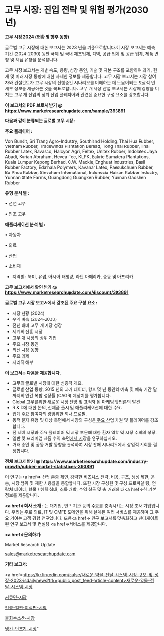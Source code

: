 # 고무 시장: 진입 전략 및 위험 평가(2030년)

<strong>고무 시장 2024 (현황 및 향후 동향)</strong>

글로벌 고무 시장에 대한 보고서는 2023 년을 기준으로합니다.이 시장 보고서는 예측 기간 (2024-2030) 동안 국제 및 국내 제조업체, 지역, 공급 업체 및 공급 업체, 제품 변형 및 제품 유형을 분석합니다.

고무 시장 보고서는 개발 속도, 용량, 성장 동인, 기술 및 자본 구조를 포함하여 과거, 현재 및 미래 시장 동향에 대한 자세한 정보를 제공합니다. 고무 시장 보고서는 시장 참여자와 컨설턴트가 고무 시장의 진행중인 시나리오를 이해하는 데 도움이되는 포괄적 인 세부 정보를 제공하는 것을 목표로합니다. 고무 개 시장 산업 보고서는 시장에 영향을 미치는 고무 개 산업의 상위 산업 플레이어와 관련된 중요한 구성 요소를 강조합니다.



<strong>이 보고서의 PDF 브로셔 받기 @ <a href=https://www.marketresearchupdate.com/sample/393891>https://www.marketresearchupdate.com/sample/393891</a></strong>



<strong>다음과 같이 분류되는 글로벌 고무 시장 :</strong>



<strong>주요 플레이어 :</strong>

Von Bundit, Sri Trang Agro-Industry, Southland Holding, Thai Hua Rubber, Vietnam Rubber, Tradewinds Plantation Berhad, Tong Thai Rubber, Thai Rubber Latex, Ravasco, Halcyon Agri, Feltex, Unitex Rubber, Indolatex Jaya Abadi, Kurian Abraham, Hevea-Tec, KLPK, Bakrie Sumatera Plantations, Kuala Lumpur Kepong Berhad, C.W. Mackie, Enghuat Industries, Basil Rubber Factory, Edathala Polymers, Kavanar Latex, Paesukchuen Rubber, Ba Phuc Rubber, Sinochem International, Indonesia Hainan Rubber Industry, Yunnan State Farms, Guangdong Guangken Rubber, Yunnan Gaoshen Rubber



<strong>유형 분석 별 :</strong>

• 천연 고무

• 인조 고무



<strong>애플리케이션 분석 별 :</strong>

• 자동차

• 의료

• 산업

• 소비재

<ul>
  <li>지역별 : 북미, 유럽, 아시아 태평양, 라틴 아메리카, 중동 및 아프리카</li>
</ul>


<strong>고무 보고서에서 할인 받기 @ <a href=https://www.marketresearchupdate.com/discount/393891>https://www.marketresearchupdate.com/discount/393891</a></strong>



<strong>글로벌 고무 시장 보고서에서 강조된 주요 구성 요소 :</strong>
<ul>
  <li>시장 현황 (2024)</li>
  <li>수익 예측 (2024-2030)</li>
  <li>전년 대비 고무 개 시장 성장</li>
  <li>세계의 신흥 시장</li>
  <li>고무 개 시장의 상위 기업</li>
  <li>주요 시장 동인</li>
  <li>최신 시장 동향</li>
  <li>주요 과제</li>
  <li>지리적 해부</li>
</ul>


<strong>이 보고서는 다음을 제공합니다.</strong>
<ul>
  <li>고무의 글로벌 시장에 대한 심층적 개요.</li>
  <li>글로벌 산업 동향, 2015 년의 과거 데이터, 향후 몇 년 동안의 예측 및 예측 기간 말까지의 연간 복합 성장률 (CAGR) 예상치를 평가합니다.</li>
  <li>Global 고무를위한 새로운 시장 전망 및 표적화 된 마케팅 방법론의 발견</li>
  <li>R &amp; D에 대한 논의, 신제품 출시 및 애플리케이션에 대한 수요.</li>
  <li>업계 주요 참여자의 광범위한 회사 프로필.</li>
  <li>동적 분자 유형 및 대상 측면에서 시장의 구성은<a href=> 주요 산</a>업 자원 및 플레이어를 강조합니다.</li>
  <li>전 세계 시장과 주요 플레이어 및 시장 부문에 대한 환자 역학 및 시장 수익의 성장.</li>
  <li>일반 및 프리미엄 제품 수익 측면<a href=>에서 시</a>장을 연구하십시오.</li>
  <li>거래 승인 및 공동 개발 동향을 분석하여 시장 판매 시나리오에서 상업적 기회를 결정합니다.</li>
</ul>



<strong>전체 보고서 받기 @ <a href=https://www.marketresearchupdate.com/industry-growth/rubber-market-statistices-393891>https://www.marketresearchupdate.com/industry-growth/rubber-market-statistices-393891</a></strong>

이 연구는<a href=> 산업 존중</a> 체인, 강력한 비즈니스 전략, 비용, 구조, 생성 제한, 운송, 시장 범위 및 제한 사용률을 통합합니다. 또한 시장 구성원 및 구성 프로파일 링, 연락처 데이터, 항목 / 혜택 침대, 소득 개발, 수익 창출 및 총 거래에 대<a href=>한 기본 </a>정보를 제공합니다.



<strong><a href=>회사 소</a>개 :</strong>
는 대기업, 연구 기관 등의 수요를 충족시키는 시장 조사 기업입니다. 우리는 주로 의료, IT 및 CMFE 도메인을 위해 설계된 여러 서비스를 제공하며 그 주요 기여는 고객 경험 연구입니다. 또한<a href=> 연구 보</a>고서를 맞춤화하고 신디케이트 된 연구 보고서 및 컨설팅 <a href=>서비스</a>를 제공합니다.



<strong><a href=>문의하기:</a></strong>

Market Research Update

sales@marketresearchupdate.com



<strong>기타 보고서:</strong>

<a href=https://kr.linkedin.com/pulse/새로운-약물-전달-시스템-시장-규모-및-성장-2023-isdailynews?trk=public_post_feed-article-content>새로운-약물-전달-시스템-시장</a>

<a href=https://www.linkedin.com/pulse/커큐민-시장-규모-및-성장-2023-market-matrix-musings-analysis-lvbmf/>커큐민-시장</a>

<a href=https://www.linkedin.com/pulse/인공-혈관-이식편-시장-세분화-연구-및-목표-고객2029년-survey-savvy-insights-360-analysis-5jogf/>인공-혈관-이식편-시장</a>

<a href=https://www.linkedin.com/pulse/불화수소산-시장-진입-전략-및-위험-평가2029년-trendsetters-talk-360-analysis-wkfqf/>불화수소산-시장</a>

<a href=https://www.linkedin.com/pulse/냉간-단조기-시장-규모-및-성장-2023-analytics-avenue-adventures-24-ana-2mlgc/>냉간-단조기-시장</a>"
    

